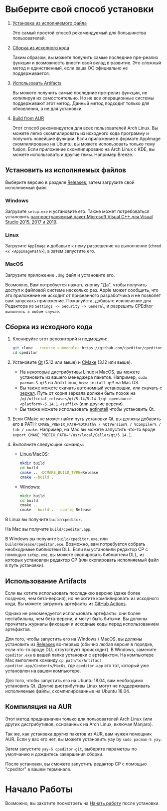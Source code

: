 # Выберите свой способ установки

1. [Установка из исполняемого файла](#Установить-из-исполняемого-файла)

   Это самый простой способ рекомендуемый для большинства пользователей.

2. [Сборка из исходного кода](#Сборка-из-исходного-кода)

   Таким образом, вы можете получить самые последние пре-реализ функции и возможность внести свой вклад в развитие. Это сложный метод и единственный, если ваша ОС официально не поддерживается.

3. [Использовать Artifacts](#Использовать-Artifacts)

    Вы можете получить самые последние пре-релиз функции, не копилируя их самостоятельно. Но не все операционные системы поддерживают этот метод. Данный метод подходит только для обновления, а не для установки.

4. [Build from AUR](#Build-from-AUR)

   Этот способ рекомендуется для всех пользователей Arch Linux. Вы можете легко скомпилировать из исходного кода программу и получить новейшие функции. Если приложение в формате AppImage скомпилировано на Ubuntu, вы можете использовать только тему fusion. Если приложение скомпилировано на Arch Linux с KDE, вы можете использовать и другие темы. Например Breeze.

## Установить из исполняемых файлов

Выберите версию в разделе [Releases](https://github.com/cpeditor/cpeditor/releases), затем загрузите свой исполняемый файл.

### Windows

Загрузите `setup.exe` и установите его. Также может потребоваться установить [распространяемый пакет Microsoft Visual C++ для Visual Studio 2015, 2017 и 2019](https://support.microsoft.com/en-us/help/2977003/the-latest-supported-visual-c-downloads).

### Linux

Загрузите `AppImage` и добавьте к нему разрешение на выполнение (`chmod +x <AppImagePath>`), а затем запустите его.

### MacOS

Загрузите приложение `.dmg` файл и установите его.

Возможно, Вам потребуется нажать кнопку "Да", чтобы получить доступ к файловой системе несколько раз. Apple может сообщить, что это приложение не исходит от признанного разработчика и не позволет вам запускать приложение. Пожалуйста, добавьте исключение для Редактора из `Settings -> Security -> General`, и разрешить CPEditor `выполнять в любом случае`.

## Сборка из исходного кода

1. Клонируйте этот репозиторий и подмодули:

	```sh
	git clone --recurse-submodules https://github.com/cpeditor/cpeditor.git
	cd cpeditor
	```

2. Установите [Qt](https://www.qt.io/download) (5.12 или выше) и [CMake](https://cmake.org/download/) (3.12 или выше).
   - На некоторые дистрибутивы Linux и MacOS, вы можете установить из вашего менеджера пакетов. Например, `sudo pacman-S qt5` на Arch Linux, `brew install qt5` на Mac OS.
   - Вы также можете скачать [автономный установщик](https://www.qt.io/offline-installers), или скачать с [зеркал](https://download.qt.io/static/mirrorlist/). Путь от корня зеркала должен быть похож на `/qt/official_releases/qt/5.14/5.14.1/qt-opensource-<platform>-5.14.1.<suffix>` (или другие версии).
   - Вы также можете использовать [aqtinstall](https://github.com/miurahr/aqtinstall) чтобы установить Qt.

3. Если CMake не может найти путь установки Qt, вы должны добавить его в PATH: `CMAKE_PREFIX_PATH=%QtPath% / %QtVersion% / %Compiler% / lib / cmake`. Например, на Mac вы можете запустить что-то вроде `export CMAKE_PREFIX_PATH="/usr/local/Cellar/qt/5.14.1`.

4. Выполните следующие команды:

	- Linux/MacOS:

		```sh
		mkdir build
		cd build
		cmake .. -DCMAKE_BUILD_TYPE=Release
		cmake --build .
		```

	- Windows:

		```bat
		mkdir build
		cd build
		cmake ..
		cmake --build . --config Release
		```

В Linux вы получите `build/cpeditor`.

На Mac вы получите `build/cpeditor.app`.

В Windows вы получите `build/cpeditor.exe`, или `build/Release/cpeditor.exe`. Возможно, вам потребуется собрать необходимые библиотеки DLL. Если вы установили редактор CP с помощью `setup.exe`, вы можете скопировать библиотеки DLL, из которых установлен редактор CP (или скопировать исполняемый файл в путь установки).

## Использование Artifacts

Если вы хотите использовать последнюю версию (даже более позднюю, чем бета-версия), но не хотите компилировать из исходного кода, Вы можете загрузить артефакты из [GitHub Actions](https://github.com/cpeditor/cpeditor/actions).

Однако не рекомендуется использовать артефакты: они более нестабильны, чем бета-версии, и могут быть битыми. Вы должны прочитать журналы фиксации и исходные коды перед использованием артефактов.

Для того, чтобы запустить его на Windows / MacOS, вы должны установить из [Releases](https://github.com/cpeditor/cpeditor/releases) во-первых (обычно любая версия в порядке, если что-то вроде DLL отсутствует происходит). В Windows, замените `cpeditor.exe` в вашей папке установки с артефактом. На компьютере Mac выполните команду `cp path/to/Artifact cpeditor.app/Contents/MacOs`, где `cpeditor.app` это тот, который уже установлен на вашем компьютере.

Для того, чтобы запустить его на Ubuntu 18.04, вам необходимо установить Qt. Другие дистрибутивы Linux могут не поддерживать исполняемые файлы, скомпилированные на Ubuntu 18.04.

## Компиляция на AUR

Этот метод предназначен только для пользователей Arch Linux (или других дистрибутивов, основанных на Arch Linux, включая Manjaro).

Так же, как установка других пакетов из AUR, вам нужен помощник AUR. Если у вас его нет, вы можете установить yay by `sudo pacman-S yay`.

Затем запустите `yay-S cpeditor-git`, выберите параметры по умолчанию и дождитесь завершения сборки.

После установки, вы сможете запустить редактор CP с помощью "cpeditor" в вашем терминале.

# Начало Работы

Возможно, вы захотите посмотреть на [Начать работу](MANUAL_ru-RU.md#Начало-Работы) после установки.
